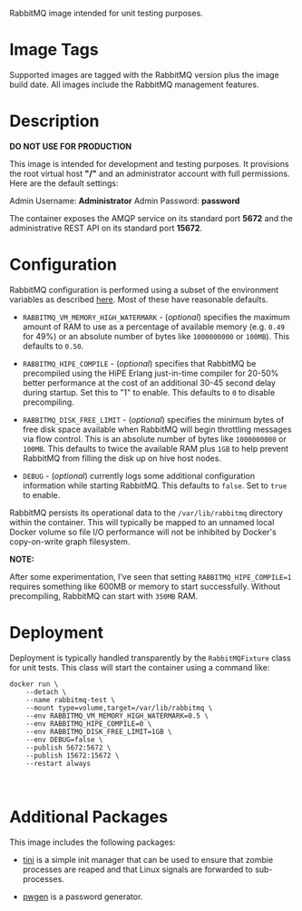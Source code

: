 RabbitMQ image intended for unit testing purposes.

# Image Tags

Supported images are tagged with the RabbitMQ version plus the image build date.  All images include the RabbitMQ management features.

# Description

**DO NOT USE FOR PRODUCTION**

This image is intended for development and testing purposes.  It provisions the root virtual host **"/"** and an administrator account with full permissions.  Here are the default settings:

Admin Username: **Administrator**
Admin Password: **password**

The container exposes the AMQP service on its standard port **5672** and the administrative REST API on its standard port **15672**.

# Configuration

RabbitMQ configuration is performed using a subset of the environment variables as described [here](https://www.rabbitmq.com/configure.html).  Most of these have reasonable defaults.

* `RABBITMQ_VM_MEMORY_HIGH_WATERMARK` - (*optional*) specifies the maximum amount of RAM to use as a percentage of available memory (e.g. `0.49` for 49%) or an absolute number of bytes like `1000000000` or `100MB`).  This defaults to `0.50`.

* `RABBITMQ_HIPE_COMPILE` - (*optional*) specifies that RabbitMQ be precompiled using the HiPE Erlang just-in-time compiler for 20-50% better performance at the cost of an additional 30-45 second delay during startup.  Set this to "1" to enable.  This defaults to `0` to disable precompiling.

* `RABBITMQ_DISK_FREE_LIMIT` - (*optional*) specifies the minimum bytes of free disk space available when RabbitMQ will begin throttling messages via flow control.  This is an absolute number of bytes like `1000000000` or `100MB`.  This defaults to twice the available RAM plus `1GB` to help prevent RabbitMQ from filling the disk up on hive host nodes.

* `DEBUG` - (*optional*) currently logs some additional configuration information while starting RabbitMQ.  This defaults to `false`.  Set to `true` to enable.

RabbitMQ persists its operational data to the `/var/lib/rabbitmq` directory within the container.  This will typically be mapped to an unnamed local Docker volume so file I/O performance will not be inhibited by Docker's copy-on-write graph filesystem.

**NOTE:**

After some experimentation, I've seen that setting `RABBITMQ_HIPE_COMPILE=1` requires something like 600MB or memory to start successfully.  Without precompiling, RabbitMQ can start with `350MB` RAM.

# Deployment

Deployment is typically handled transparently by the `RabbitMQFixture` class for unit tests.  This class will start the container using a command like:

```
docker run \
    --detach \
    --name rabbitmq-test \
    --mount type=volume,target=/var/lib/rabbitmq \
    --env RABBITMQ_VM_MEMORY_HIGH_WATERMARK=0.5 \
    --env RABBITMQ_HIPE_COMPILE=0 \
    --env RABBITMQ_DISK_FREE_LIMIT=1GB \
    --env DEBUG=false \
    --publish 5672:5672 \
    --publish 15672:15672 \
    --restart always
```
&nbsp;

# Additional Packages

This image includes the following packages:

* [tini](https://github.com/krallin/tini) is a simple init manager that can be used to ensure that zombie processes are reaped and that Linux signals are forwarded to sub-processes.

* [pwgen](https://linux.die.net/man/1/pwgen) is a password generator.
